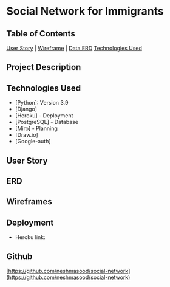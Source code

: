 # Social Network for Immigrants


## Table of Contents

[User Story](https://github.com/neshmasood/social-network/#user-story)
|
[Wireframe](https://github.com/neshmasood/social-network/#wireframes)
|
[Data ERD](https://github.com/neshmasood/social-network/#erd)
[Technologies Used](https://github.com/neshmasood/social-network/#technologies-used)

## Project Description

## Technologies Used

* [Python]: Version 3.9
* [Django]
* [Heroku] - Deployment
* [PostgreSQL] - Database
* [Miro] - Planning
* [Draw.io]
* [Google-auth]


## User Story


## ERD


## Wireframes


## Deployment

* Heroku link:

## Github
[https://github.com/neshmasood/social-network](https://github.com/neshmasood/social-network)

